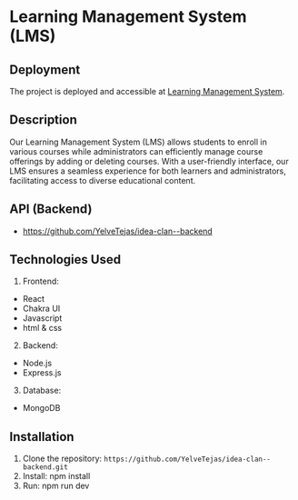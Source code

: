 # Learning Management System (LMS)

## Deployment

The project is deployed and accessible at [Learning Management System](https://companyassignment-green.vercel.app/).

## Description

Our Learning Management System (LMS) allows students to enroll in various courses while administrators can efficiently manage course offerings by adding or deleting courses. With a user-friendly interface, our LMS ensures a seamless experience for both learners and administrators, facilitating access to diverse educational content.

## API (Backend)

- https://github.com/YelveTejas/idea-clan--backend

## Technologies Used

1. Frontend:
- React
- Chakra UI
- Javascript
- html & css

2. Backend:
- Node.js
- Express.js

3. Database:
- MongoDB

## Installation

1. Clone the repository: `https://github.com/YelveTejas/idea-clan--backend.git`
2. Install: npm install
3. Run: npm run dev

